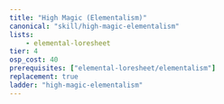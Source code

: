 ```yaml
---
title: "High Magic (Elementalism)"
canonical: "skill/high-magic-elementalism"
lists:
    - elemental-loresheet
tier: 4
osp_cost: 40
prerequisites: ["elemental-loresheet/elementalism"]
replacement: true
ladder: "high-magic-elementalism"
---
```

